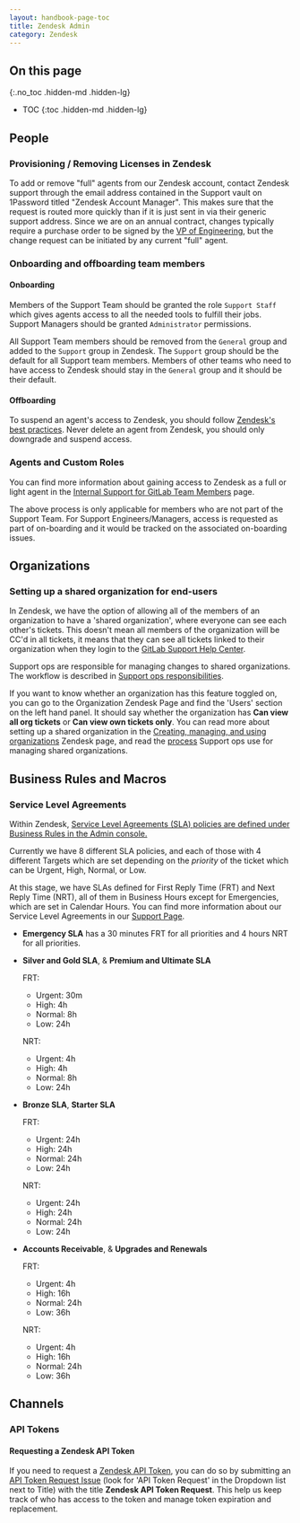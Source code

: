 ```yaml
---
layout: handbook-page-toc
title: Zendesk Admin
category: Zendesk
---
```


## On this page
{:.no_toc .hidden-md .hidden-lg}

- TOC
{:toc .hidden-md .hidden-lg}

## People

### Provisioning / Removing Licenses in Zendesk

To add or remove "full" agents from our Zendesk account, contact Zendesk support through the email address contained in the Support vault on 1Password titled "Zendesk Account Manager". This makes sure that the request is routed more quickly than if it is just sent in via their generic support address. Since we are on an annual contract, changes typically require a purchase order to be signed by the [VP of Engineering](/job-families/vp-of-engineering), but the change request can be initiated by any current "full" agent.

### Onboarding and offboarding team members

#### Onboarding

Members of the Support Team should be granted the role `Support Staff` which gives agents access to all the needed tools to fulfill their jobs. Support Managers should be granted `Administrator` permissions.

All Support Team members should be removed from the `General` group and added to the `Support` group in Zendesk. The `Support` group should be the default for all Support team members. Members of other teams who need to have access to Zendesk should stay in the `General` group and it should be their default.

#### Offboarding

To suspend an agent's access to Zendesk, you should follow [Zendesk's best practices](https://support.zendesk.com/hc/en-us/articles/203661156-Best-practices-for-removing-agents). Never delete an agent from Zendesk, you should only downgrade and suspend access.

### Agents and Custom Roles

You can find more information about gaining access to Zendesk as a full or light agent in the [Internal Support for GitLab Team Members](/handbook/support/internal-support/#viewing-support-tickets) page.

The above process is only applicable for members who are not part of the Support Team. For Support Engineers/Managers, access is requested as part of on-boarding and it would be tracked on the associated on-boarding issues.

## Organizations

### Setting up a shared organization for end-users

In Zendesk, we have the option of allowing all of the members of an organization to have a 'shared organization', where everyone can see each other's tickets. This doesn't mean all members of the organization will be CC'd in all tickets, it means that they can see all tickets linked to their organization when they login to the [GitLab Support Help Center](https://support.gitlab.com).  

Support ops are responsible for managing changes to shared organizations.  The workflow is described in [Support ops responsibilities](/handbook/support/support-ops/responsibilities.html#shared-organizations-in-zendesk).

If you want to know whether an organization has this feature toggled on, you can go to the Organization Zendesk Page and find the 'Users' section on the left hand panel. It should say whether the organization has **Can view all org tickets** or **Can view own tickets only**. You can read more about setting up a shared organization in the [Creating, managing, and using organizations](https://support.zendesk.com/hc/en-us/articles/203661976-Creating-managing-and-using-organizations#ariaid-title5) Zendesk page, and read the [process](/handbook/support/support-ops/processes/zendesk.html#shared-organization-process) Support ops use for managing shared organizations.



## Business Rules and Macros

### Service Level Agreements

Within Zendesk, [Service Level Agreements (SLA) policies are defined under Business Rules in the Admin console.](https://support.zendesk.com/hc/en-us/articles/204770038-Defining-and-using-SLA-policies-Professional-and-Enterprise-)

Currently we have 8 different SLA policies, and each of those with 4 different Targets which are set depending on the _priority_  of the ticket which can be Urgent, High, Normal, or Low.

At this stage, we have SLAs defined for First Reply Time (FRT) and Next Reply Time (NRT), all of them in Business Hours except for Emergencies, which are set in Calendar Hours. You can find more information about our Service Level Agreements in our [Support Page](/support/).

- **Emergency SLA** has a 30 minutes FRT for all priorities and 4 hours NRT for all priorities.
- **Silver and Gold SLA**, & **Premium and Ultimate SLA**

    FRT:
    - Urgent: 30m
    - High: 4h
    - Normal: 8h
    - Low: 24h

    NRT:
    - Urgent: 4h
    - High: 4h
    - Normal: 8h
    - Low: 24h
- **Bronze SLA**, **Starter SLA** 

    FRT:
    - Urgent: 24h
    - High: 24h
    - Normal: 24h
    - Low: 24h

    NRT:
    - Urgent: 24h
    - High: 24h
    - Normal: 24h
    - Low: 24h
- **Accounts Receivable**, & **Upgrades and Renewals**

    FRT:
    - Urgent: 4h
    - High: 16h
    - Normal: 24h
    - Low: 36h

    NRT:
    - Urgent: 4h
    - High: 16h
    - Normal: 24h
    - Low: 36h

## Channels

### API Tokens

#### Requesting a Zendesk API Token

If you need to request a [Zendesk API Token](https://support.zendesk.com/hc/en-us/articles/231426867-Beginner-s-Guide-to-the-Zendesk-API), you can do so by submitting an [API Token Request Issue](https://gitlab.com/gitlab-com/team-member-epics/access-requests/-/issues/new?issuable_template=New_Access_Request) (look for 'API Token Request' in the Dropdown list next to Title) with the title **Zendesk API Token Request**. This help us keep track of who has access to the token and manage token expiration and replacement.
